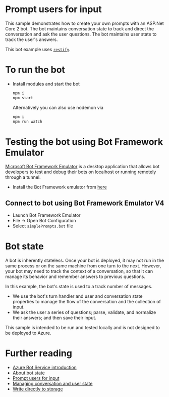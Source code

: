# Prompt users for input

This sample demonstrates how to create your own prompts with an ASP.Net Core 2 bot.
The bot maintains conversation state to track and direct the conversation and ask the user questions.
The bot maintains user state to track the user's answers.

This bot example uses [`restify`][restify].

# To run the bot

- Install modules and start the bot
    ```bash
    npm i
    npm start
    ```
    Alternatively you can also use nodemon via
    ```bash
    npm i
    npm run watch
    ```

# Testing the bot using Bot Framework Emulator
[Microsoft Bot Framework Emulator][emulator] is a desktop application that allows bot developers to test and debug their bots on localhost or running remotely through a tunnel.

- Install the Bot Framework emulator from [here][emulator]

## Connect to bot using Bot Framework Emulator **V4**
- Launch Bot Framework Emulator
- File -> Open Bot Configuration
- Select `simplePrompts.bot` file

# Bot state

A bot is inherently stateless. Once your bot is deployed, it may not run in the same process or on the same machine from one turn to the next.
However, your bot may need to track the context of a conversation, so that it can manage its behavior and remember answers to previous questions.

In this example, the bot's state is used to a track number of messages.

- We use the bot's turn handler and user and conversation state properties to manage the flow of the conversation and the collection of input.
- We ask the user a series of questions; parse, validate, and normalize their answers; and then save their input.

This sample is intended to be run and tested locally and is not designed to be deployed to Azure.

# Further reading
- [Azure Bot Service introduction][bot-service-overview]
- [About bot state][state-concept]
- [Prompt users for input][primitive-prompts]
- [Managing conversation and user state][state-how-to]
- [Write directly to storage][storage-how-to]


[restify]: https://www.npmjs.com/package/restify
[emulator]: https://aka.ms/botframework-emulator

[bot-service-docs]: https://docs.microsoft.com/azure/bot-service/
[bot-service-overview]: https://docs.microsoft.com/azure/bot-service/bot-service-overview-introduction
[state-concept]: https://docs.microsoft.com/azure/bot-service/bot-builder-concept-state
[primitive-prompts]: https://docs.microsoft.com/azure/bot-service/bot-builder-primitive-prompts
[state-how-to]: https://docs.microsoft.com/azure/bot-service/bot-builder-howto-v4-state
[storage-how-to]: https://docs.microsoft.com/azure/bot-service/bot-builder-howto-v4-storage
